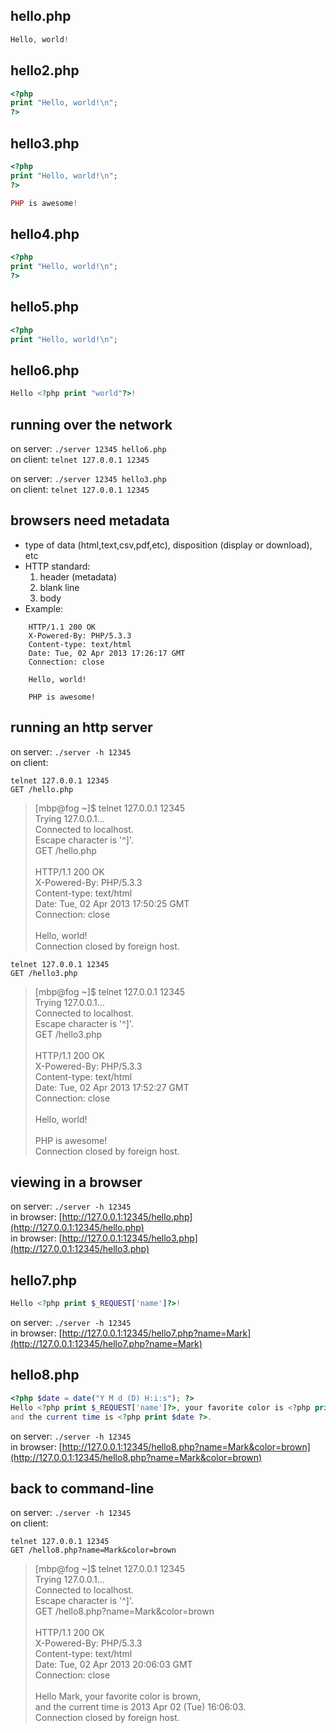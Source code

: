 hello.php
---------
```php
Hello, world!
```

hello2.php
----------
```php
<?php
print "Hello, world!\n";
?>
```

hello3.php
----------
```php
<?php
print "Hello, world!\n";
?>

PHP is awesome!
```

hello4.php
----------
```php
<?php
print "Hello, world!\n";
?>

```    

hello5.php
----------
```php
<?php
print "Hello, world!\n";
```

hello6.php
----------
```php
Hello <?php print "world"?>!
```

running over the network
------------------------
on server: `./server 12345 hello6.php`
<br>on client: `telnet 127.0.0.1 12345`

on server: `./server 12345 hello3.php`
<br>on client: `telnet 127.0.0.1 12345`

browsers need metadata
----------------------
 * type of data (html,text,csv,pdf,etc), disposition (display or download), etc
 * HTTP standard:
   1. header (metadata)
   2. blank line
   3. body
 * Example:
```
    HTTP/1.1 200 OK
    X-Powered-By: PHP/5.3.3
    Content-type: text/html
    Date: Tue, 02 Apr 2013 17:26:17 GMT
    Connection: close
    
    Hello, world!
    
    PHP is awesome!
```

running an http server
----------------------
on server: `./server -h 12345`
<br>on client: 
```
telnet 127.0.0.1 12345
GET /hello.php

```
> [mbp@fog ~]$ telnet 127.0.0.1 12345
> <br>Trying 127.0.0.1...
> <br>Connected to localhost.
> <br>Escape character is '^]'.
> <br>GET /hello.php
> <br>
> <br>HTTP/1.1 200 OK
> <br>X-Powered-By: PHP/5.3.3
> <br>Content-type: text/html
> <br>Date: Tue, 02 Apr 2013 17:50:25 GMT
> <br>Connection: close
> <br>
> <br>Hello, world!
> <br>Connection closed by foreign host.

```
telnet 127.0.0.1 12345
GET /hello3.php

```
> [mbp@fog ~]$ telnet 127.0.0.1 12345
> <br>Trying 127.0.0.1...
> <br>Connected to localhost.
> <br>Escape character is '^]'.
> <br>GET /hello3.php
> <br>
> <br>HTTP/1.1 200 OK
> <br>X-Powered-By: PHP/5.3.3
> <br>Content-type: text/html
> <br>Date: Tue, 02 Apr 2013 17:52:27 GMT
> <br>Connection: close
> <br>
> <br>Hello, world!
> <br>
> <br>PHP is awesome!
> <br>Connection closed by foreign host.

viewing in a browser
--------------------
on server: `./server -h 12345`
<br>in browser: [http://127.0.0.1:12345/hello.php](http://127.0.0.1:12345/hello.php)
<br>in browser: [http://127.0.0.1:12345/hello3.php](http://127.0.0.1:12345/hello3.php)

hello7.php
----------
```php
Hello <?php print $_REQUEST['name']?>!
```
on server: `./server -h 12345`
<br>in browser: [http://127.0.0.1:12345/hello7.php?name=Mark](http://127.0.0.1:12345/hello7.php?name=Mark)


hello8.php
----------
```php
<?php $date = date("Y M d (D) H:i:s"); ?>
Hello <?php print $_REQUEST['name']?>, your favorite color is <?php print $_REQUEST['color']?>,
and the current time is <?php print $date ?>.
```
on server: `./server -h 12345`
<br>in browser: [http://127.0.0.1:12345/hello8.php?name=Mark&color=brown](http://127.0.0.1:12345/hello8.php?name=Mark&color=brown)

back to command-line
--------------------
on server: `./server -h 12345`
<br>on client: 
```
telnet 127.0.0.1 12345
GET /hello8.php?name=Mark&color=brown

```

> [mbp@fog ~]$ telnet 127.0.0.1 12345
> <br>Trying 127.0.0.1...
> <br>Connected to localhost.
> <br>Escape character is '^]'.
> <br>GET /hello8.php?name=Mark&color=brown
> <br>
> <br>HTTP/1.1 200 OK
> <br>X-Powered-By: PHP/5.3.3
> <br>Content-type: text/html
> <br>Date: Tue, 02 Apr 2013 20:06:03 GMT
> <br>Connection: close
> <br>
> <br>Hello Mark, your favorite color is brown,
> <br>and the current time is 2013 Apr 02 (Tue) 16:06:03.
> <br>Connection closed by foreign host.

